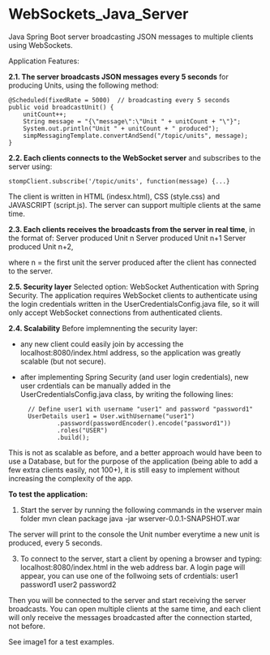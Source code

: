 # WebSockets_Java_Server
Java Spring Boot server broadcasting JSON messages to multiple clients using WebSockets.


Application Features:

**2.1. The server broadcasts JSON messages every 5 seconds** for producing Units, using the following method:

    @Scheduled(fixedRate = 5000)  // broadcasting every 5 seconds
    public void broadcastUnit() { 
        unitCount++;
        String message = "{\"message\":\"Unit " + unitCount + "\"}";
        System.out.println("Unit " + unitCount + " produced");
        simpMessagingTemplate.convertAndSend("/topic/units", message);
    }

**2.2. Each clients connects to the WebSocket server** and subscribes to the server using:
    
    stompClient.subscribe('/topic/units', function(message) {...}

The client is written in HTML (indesx.html), CSS (style.css) and JAVASCRIPT (script.js).
The server can support multiple clients at the same time.

**2.3. Each clients receives the broadcasts from the server in real time**, in the format of:
Server produced Unit n
Server produced Unit n+1
Server produced Unit n+2,

where n = the first unit the server produced after the client has connected to the server.

**2.5. Security layer**
Selected option: WebSocket Authentication with Spring Security. The application requires WebSocket clients to authenticate using the login credentials written in the UserCredentialsConfig.java file, so it will only accept WebSocket connections from authenticated clients.

**2.4. Scalability**
Before implemnenting the security layer:
- any new client could easily join by accessing the localhost:8080/index.html address, so the application was greatly scalable (but not secure).
- after implementing Spring Security (and user login credentials), new user crdentials can be manually added in the UserCredentialsConfig.java class, by writing the following lines:

        // Define user1 with username "user1" and password "password1"
        UserDetails user1 = User.withUsername("user1")
                .password(passwordEncoder().encode("password1"))
                .roles("USER")
                .build();

This is not as scalable as before, and a better approach would have been to use a Database, but for the purpose of the application (being able to add a few extra clients easily, not 100+), it is still easy to implement without increasing the complexity of the app.


**To test the application:**
1. Start the server by running the following commands in the wserver main folder
 mvn clean package
 java -jar wserver-0.0.1-SNAPSHOT.war

The server will print to the console the Unit number everytime a new unit is produced, every 5 seconds.

3. To connect to the server, start a client by opening a browser and typing: localhost:8080/index.html  in the web address bar. A login page will appear, you can use one of the follwoing sets of crdentials:
 user1 password1
 user2 password2

Then you will be connected to the server and start receiving the server broadcasts.
You can open multiple clients at the same time, and each client will only receive the messages broadcasted after the connection started, not before.

See image1 for a test examples.

  
